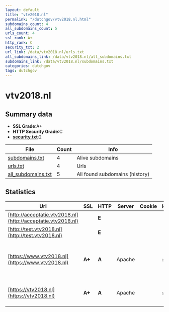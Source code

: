 ```yaml
---
layout: default
title: "vtv2018.nl"
permalink: "/dutchgov/vtv2018.nl.html"
subdomains_count: 4
all_subdomains_count: 5
urls_count: 4
ssl_rank: A+
http_rank: C
security_txt: 2
url_link: /data/vtv2018.nl/urls.txt
all_subdomains_link: /data/vtv2018.nl/all_subdomains.txt
subdomains_link: /data/vtv2018.nl/subdomains.txt
categories: dutchgov
tags: dutchgov
---
```



# vtv2018.nl
## Summary data


 - **SSL Grade**:A+
 - **HTTP Security Grade**:C
 - **[security.txt](https://www.digitaleoverheid.nl/nieuws/standaard-security-txt-nu-verplicht-voor-overheid/)**:2


| File       | Count | Info |
|------------|-------|------|
|[subdomains.txt](/DutchGovScope/data/vtv2018.nl/subdomains.txt)|4|Alive subdomains|
|[urls.txt](/DutchGovScope/data/vtv2018.nl/urls.txt)|4|Urls|
|[all_subdomains.txt](/DutchGovScope/data/vtv2018.nl/all_subdomains.txt)|5|All found subdomains (history)|


## Statistics


| Url | SSL | HTTP | Server | Cookie | HSTS | CORS | CTO | CSP | XFO | XXP | RP |FP| Tech |Title |
|--------|-------|-------|------|------|------|------|------|------|------|------|------|------|------|------|
|[http://acceptatie.vtv2018.nl](http://acceptatie.vtv2018.nl)| | **E**|| | | | | | | | :white_check_mark: | |||
|[http://test.vtv2018.nl](http://test.vtv2018.nl)| | **E**|| | | | | | | | :white_check_mark: | |||
|[https://www.vtv2018.nl](https://www.vtv2018.nl)| **A+**| **A**|Apache| |:white_check_mark: | | | | :white_check_mark: | :white_check_mark: | :white_check_mark: | |Apache HTTP Server Drupal HSTS PHP|Een gezond vooru...|
|[https://vtv2018.nl](https://vtv2018.nl)| **A+**| **A**|Apache| |:white_check_mark: | | | | :white_check_mark: | :white_check_mark: | :white_check_mark: | |Apache HTTP Server HSTS|301 Moved Perman...|

